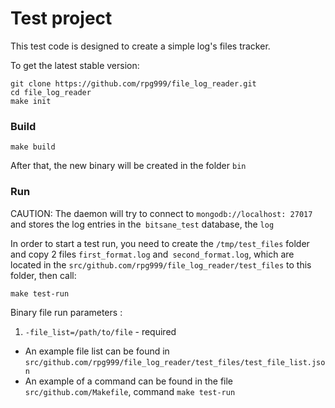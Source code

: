 # Test project

This test code is designed to create a simple log's files tracker.

To get the latest stable version:
```
git clone https://github.com/rpg999/file_log_reader.git
cd file_log_reader
make init
```

### Build
```
make build
```

After that, the new binary will be created in the folder `bin`

### Run
CAUTION: The daemon will try to connect to `mongodb://localhost: 27017` and stores the log entries in the` bitsane_test` database, the `log`

In order to start a test run, you need to create the `/tmp/test_files` folder and copy 2 files
`first_format.log` and` second_format.log`, which are located in the `src/github.com/rpg999/file_log_reader/test_files` to this folder, then call:

```
make test-run
```

Binary file run parameters :
1. `-file_list=/path/to/file` - required
- An example file list can be found in `src/github.com/rpg999/file_log_reader/test_files/test_file_list.json`
- An example of a command can be found in the file `src/github.com/Makefile`, command `make test-run`



